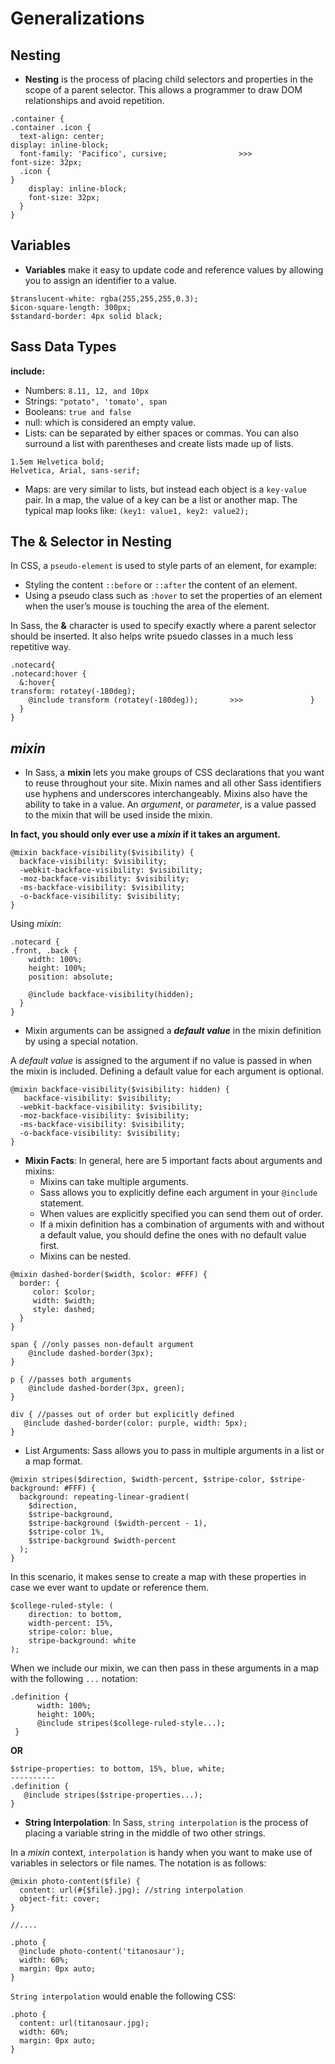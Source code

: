 # Generalizations

## Nesting 
* **Nesting** is the process of placing child selectors and properties in the scope of a parent selector. This allows a programmer to draw DOM relationships and avoid repetition.
```
.container {                                                          .container .icon {
  text-align: center;                                                     display: inline-block;
  font-family: 'Pacifico', cursive;                >>>                    font-size: 32px;
  .icon {                                                             }
    display: inline-block;
    font-size: 32px;
  }
}
```

## Variables 
* **Variables** make it easy to update code and reference values by allowing you to assign an identifier to a value.
```
$translucent-white: rgba(255,255,255,0.3);
$icon-square-length: 300px;
$standard-border: 4px solid black;
```

## Sass Data Types 
**include:**
* Numbers: `8.11, 12, and 10px`
* Strings: `"potato", 'tomato', span`
* Booleans: `true and false`
* null: which is considered an empty value.
* Lists: can be separated by either spaces or commas. You can also surround a list with parentheses and create lists made up of lists. 
```
1.5em Helvetica bold;
Helvetica, Arial, sans-serif;
```
* Maps: are very similar to lists, but instead each object is a `key-value` pair. In a map, the value of a key can be a list or another map. The typical map looks like: `(key1: value1, key2: value2);`

## The & Selector in Nesting
In CSS, a `pseudo-element` is used to style parts of an element, for example:
* Styling the content `::before` or `::after` the content of an element.
* Using a pseudo class such as `:hover` to set the properties of an element when the user’s mouse is touching the area of the element.

In Sass, the **&** character is used to specify exactly where a parent selector should be inserted. It also helps write psuedo classes in a much less repetitive way.
```
.notecard{                                                        .notecard:hover {
  &:hover{                                                           transform: rotatey(-180deg);
    @include transform (rotatey(-180deg));       >>>               }
  }
}
```

## _mixin_
* In Sass, a **mixin** lets you make groups of CSS declarations that you want to reuse throughout your site. Mixin names and all other Sass identifiers use hyphens and underscores interchangeably. Mixins also have the ability to take in a value. An _argument_, or _parameter_, is a value passed to the mixin that will be used inside the mixin. 

**In fact, you should only ever use a _mixin_ if it takes an argument.** 
```
@mixin backface-visibility($visibility) {
  backface-visibility: $visibility;
  -webkit-backface-visibility: $visibility;
  -moz-backface-visibility: $visibility;
  -ms-backface-visibility: $visibility;
  -o-backface-visibility: $visibility;
}
```
Using _mixin_:
```
.notecard {
.front, .back {
    width: 100%;
    height: 100%;
    position: absolute;

    @include backface-visibility(hidden);
  }
}
```
* Mixin arguments can be assigned a **_default value_** in the mixin definition by using a special notation.

A _default value_ is assigned to the argument if no value is passed in when the mixin is included. Defining a default value for each argument is optional.
```
@mixin backface-visibility($visibility: hidden) {
   backface-visibility: $visibility;
  -webkit-backface-visibility: $visibility;
  -moz-backface-visibility: $visibility;
  -ms-backface-visibility: $visibility;
  -o-backface-visibility: $visibility;
}
```
* **Mixin Facts**: In general, here are 5 important facts about arguments and mixins:
  * Mixins can take multiple arguments.
  * Sass allows you to explicitly define each argument in your `@include` statement.
  * When values are explicitly specified you can send them out of order.
  * If a mixin definition has a combination of arguments with and without a default value, you should define the ones with no default value first.
  * Mixins can be nested.
```
@mixin dashed-border($width, $color: #FFF) {
  border: {
     color: $color;
     width: $width;
     style: dashed;
  }
}

span { //only passes non-default argument
    @include dashed-border(3px);
}

p { //passes both arguments
    @include dashed-border(3px, green);
}

div { //passes out of order but explicitly defined
   @include dashed-border(color: purple, width: 5px); 
}
```
* List Arguments: Sass allows you to pass in multiple arguments in a list or a map format.
```
@mixin stripes($direction, $width-percent, $stripe-color, $stripe-background: #FFF) {
  background: repeating-linear-gradient(
    $direction,
    $stripe-background,
    $stripe-background ($width-percent - 1),
    $stripe-color 1%,
    $stripe-background $width-percent
  );
}
```
In this scenario, it makes sense to create a map with these properties in case we ever want to update or reference them.
```
$college-ruled-style: ( 
    direction: to bottom,
    width-percent: 15%,
    stripe-color: blue,
    stripe-background: white
);
```
When we include our mixin, we can then pass in these arguments in a map with the following `...` notation:
```
.definition {
      width: 100%;
      height: 100%;
      @include stripes($college-ruled-style...);
 }
 ```
 **OR**
 ```
 $stripe-properties: to bottom, 15%, blue, white;
 ----------
 .definition {
    @include stripes($stripe-properties...);
 }
 ```
 
* **String Interpolation**: In Sass, `string interpolation` is the process of placing a variable string in the middle of two other strings.

In a _mixin_ context, `interpolation` is handy when you want to make use of variables in selectors or file names. The notation is as follows:
```
@mixin photo-content($file) {
  content: url(#{$file}.jpg); //string interpolation
  object-fit: cover;
}

//....

.photo { 
  @include photo-content('titanosaur');
  width: 60%;
  margin: 0px auto; 
}
```
`String interpolation` would enable the following CSS:
```
.photo { 
  content: url(titanosaur.jpg);
  width: 60%;
  margin: 0px auto; 
}
```








